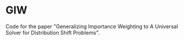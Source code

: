 # GIW
Code for the paper "Generalizing Importance Weighting to A Universal Solver for Distribution Shift Problems".
